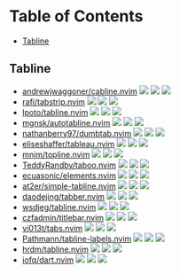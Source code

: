 # Table of Contents

<!-- toc -->

- [Tabline](#tabline)

<!-- tocstop -->

## Tabline

- [andrewjwaggoner/cabline.nvim](https://github.com/andrewjwaggoner/cabline.nvim) ![](https://img.shields.io/github/stars/andrewjwaggoner/cabline.nvim) ![](https://img.shields.io/github/last-commit/andrewjwaggoner/cabline.nvim) ![](https://img.shields.io/github/commit-activity/y/andrewjwaggoner/cabline.nvim)
- [rafi/tabstrip.nvim](https://github.com/rafi/tabstrip.nvim) ![](https://img.shields.io/github/stars/rafi/tabstrip.nvim) ![](https://img.shields.io/github/last-commit/rafi/tabstrip.nvim) ![](https://img.shields.io/github/commit-activity/y/rafi/tabstrip.nvim)
- [lpoto/tabline.nvim](https://github.com/lpoto/tabline.nvim) ![](https://img.shields.io/github/stars/lpoto/tabline.nvim) ![](https://img.shields.io/github/last-commit/lpoto/tabline.nvim) ![](https://img.shields.io/github/commit-activity/y/lpoto/tabline.nvim)
- [mgnsk/autotabline.nvim](https://github.com/mgnsk/autotabline.nvim) ![](https://img.shields.io/github/stars/mgnsk/autotabline.nvim) ![](https://img.shields.io/github/last-commit/mgnsk/autotabline.nvim) ![](https://img.shields.io/github/commit-activity/y/mgnsk/autotabline.nvim)
- [nathanberry97/dumbtab.nvim](https://github.com/nathanberry97/dumbtab.nvim) ![](https://img.shields.io/github/stars/nathanberry97/dumbtab.nvim) ![](https://img.shields.io/github/last-commit/nathanberry97/dumbtab.nvim) ![](https://img.shields.io/github/commit-activity/y/nathanberry97/dumbtab.nvim)
- [eliseshaffer/tableau.nvim](https://github.com/eliseshaffer/tableau.nvim) ![](https://img.shields.io/github/stars/eliseshaffer/tableau.nvim) ![](https://img.shields.io/github/last-commit/eliseshaffer/tableau.nvim) ![](https://img.shields.io/github/commit-activity/y/eliseshaffer/tableau.nvim)
- [mnjm/topline.nvim](https://github.com/mnjm/topline.nvim) ![](https://img.shields.io/github/stars/mnjm/topline.nvim) ![](https://img.shields.io/github/last-commit/mnjm/topline.nvim) ![](https://img.shields.io/github/commit-activity/y/mnjm/topline.nvim)
- [TeddyRandby/taboo.nvim](https://github.com/TeddyRandby/taboo.nvim) ![](https://img.shields.io/github/stars/TeddyRandby/taboo.nvim) ![](https://img.shields.io/github/last-commit/TeddyRandby/taboo.nvim) ![](https://img.shields.io/github/commit-activity/y/TeddyRandby/taboo.nvim)
- [ecuasonic/elements.nvim](https://github.com/ecuasonic/elements.nvim) ![](https://img.shields.io/github/stars/ecuasonic/elements.nvim) ![](https://img.shields.io/github/last-commit/ecuasonic/elements.nvim) ![](https://img.shields.io/github/commit-activity/y/ecuasonic/elements.nvim)
- [at2er/simple-tabline.nvim](https://github.com/at2er/simple-tabline.nvim) ![](https://img.shields.io/github/stars/at2er/simple-tabline.nvim) ![](https://img.shields.io/github/last-commit/at2er/simple-tabline.nvim) ![](https://img.shields.io/github/commit-activity/y/at2er/simple-tabline.nvim)
- [daodejing/tabber.nvim](https://github.com/daodejing/tabber.nvim) ![](https://img.shields.io/github/stars/daodejing/tabber.nvim) ![](https://img.shields.io/github/last-commit/daodejing/tabber.nvim) ![](https://img.shields.io/github/commit-activity/y/daodejing/tabber.nvim)
- [wsdjeg/tabline.nvim](https://github.com/wsdjeg/tabline.nvim) ![](https://img.shields.io/github/stars/wsdjeg/tabline.nvim) ![](https://img.shields.io/github/last-commit/wsdjeg/tabline.nvim) ![](https://img.shields.io/github/commit-activity/y/wsdjeg/tabline.nvim)
- [czfadmin/titlebar.nvim](https://github.com/czfadmin/titlebar.nvim) ![](https://img.shields.io/github/stars/czfadmin/titlebar.nvim) ![](https://img.shields.io/github/last-commit/czfadmin/titlebar.nvim) ![](https://img.shields.io/github/commit-activity/y/czfadmin/titlebar.nvim)
- [vi013t/tabs.nvim](https://github.com/vi013t/tabs.nvim) ![](https://img.shields.io/github/stars/vi013t/tabs.nvim) ![](https://img.shields.io/github/last-commit/vi013t/tabs.nvim) ![](https://img.shields.io/github/commit-activity/y/vi013t/tabs.nvim)
- [Pathmann/tabline-labels.nvim](https://github.com/Pathmann/tabline-labels.nvim) ![](https://img.shields.io/github/stars/Pathmann/tabline-labels.nvim) ![](https://img.shields.io/github/last-commit/Pathmann/tabline-labels.nvim) ![](https://img.shields.io/github/commit-activity/y/Pathmann/tabline-labels.nvim)
- [hrdm/tabline.nvim](https://github.com/hrdm/tabline.nvim) ![](https://img.shields.io/github/stars/hrdm/tabline.nvim) ![](https://img.shields.io/github/last-commit/hrdm/tabline.nvim) ![](https://img.shields.io/github/commit-activity/y/hrdm/tabline.nvim)
- [iofq/dart.nvim](https://github.com/iofq/dart.nvim) ![](https://img.shields.io/github/stars/iofq/dart.nvim) ![](https://img.shields.io/github/last-commit/iofq/dart.nvim) ![](https://img.shields.io/github/commit-activity/y/iofq/dart.nvim)
